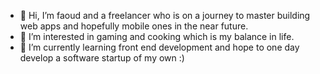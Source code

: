 - 👋 Hi, I’m faoud and a freelancer who is on a journey to master building web apps and hopefully mobile ones in the near future. 
- 👀 I’m interested in gaming and cooking which is my balance in life.
- 🌱 I’m currently learning front end development and hope to one day develop a software startup of my own :)


